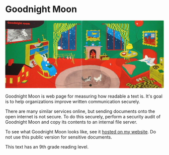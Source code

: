 # Goodnight Moon
![image](goodnight_moon.jpg?raw=true)

Goodnight Moon is web page for measuring how readable a text is. It's goal is to help organizations improve written communication securely.

There are many similar services online, but sending documents onto the open internet is not secure. To do this securely, perform a security audit of Goodnight Moon and copy its contents to an internal file server.

To see what Goodnight Moon looks like, see it [hosted on my website](https://mweiden.github.io/goodnight-moon/). Do not use this public version for sensitive documents.

This text has an 9th grade reading level.
